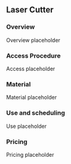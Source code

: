## Laser Cutter
### Overview
Overview placeholder
### Access Procedure
Access placeholder
### Material
Material placeholder
### Use and scheduling
Use placeholder
### Pricing
Pricing placeholder
